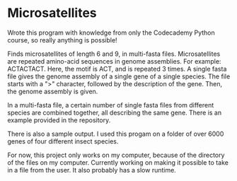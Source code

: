 # Microsatellites
Wrote this program with knowledge from only the Codecademy Python course, so really anything is possible! 

Finds microsatellites of length 6 and 9, in multi-fasta files. Microsatellites are repeated amino-acid sequences in genome assemblies. For example: ACTACTACT. Here, the motif is ACT, and is repeated 3 times. A single fasta file gives the genome assembly of a single gene of a single species. The file starts with a ">" character, followed by the description of the gene. Then, the genome assembly is given.

In a multi-fasta file, a certain number of single fasta files from different species are combined together, all describing the same gene. There is an example provided in the repository. 

There is also a sample output. I used this progam on a folder of over 6000 genes of four different insect species. 

For now, this project only works on my computer, because of the directory of the files on my computer. Currently working on making it possible to take in a file from the user. It also probably has a slow runtime. 
